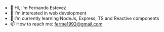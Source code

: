 - 👋 Hi, I’m Fernando Estevez
- 👀 I’m interested in web development
- 🌱 I’m currently learning NodeJs, Express, TS and Reactive components
- 📫 How to reach me: ferme1992@gmail.com

<!---
ferme1992/ferme1992 is a ✨ special ✨ repository because its `README.md` (this file) appears on your GitHub profile.
You can click the Preview link to take a look at your changes.
--->
